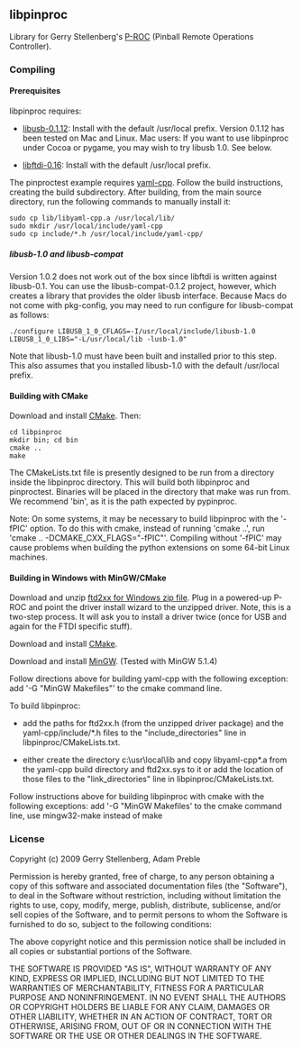## libpinproc

Library for Gerry Stellenberg's [P-ROC](http://pinballcontrollers.com/) (Pinball Remote Operations Controller).

### Compiling

#### Prerequisites

libpinproc requires:

- [libusb-0.1.12](http://libusb.wiki.sourceforge.net/): Install with the default /usr/local prefix.  Version 0.1.12 has been tested on Mac and Linux.  Mac users: If you want to use libpinproc under Cocoa or pygame, you may wish to try libusb 1.0.  See below.

- [libftdi-0.16](http://www.intra2net.com/en/developer/libftdi/): Install with the default /usr/local prefix.

The pinproctest example requires [yaml-cpp](http://code.google.com/p/yaml-cpp/). Follow the build instructions, creating the build subdirectory.  After building, from the main source directory, run the following commands to manually install it:

    sudo cp lib/libyaml-cpp.a /usr/local/lib/
    sudo mkdir /usr/local/include/yaml-cpp
    sudo cp include/*.h /usr/local/include/yaml-cpp/

##### libusb-1.0 and libusb-compat

Version 1.0.2 does not work out of the box since libftdi is written against libusb-0.1.  You can use the libusb-compat-0.1.2 project, however, which creates a library that provides the older libusb interface.  Because Macs do not come with pkg-config, you may need to run configure for libusb-compat as follows:

    ./configure LIBUSB_1_0_CFLAGS=-I/usr/local/include/libusb-1.0 LIBUSB_1_0_LIBS="-L/usr/local/lib -lusb-1.0"

Note that libusb-1.0 must have been built and installed prior to this step.  This also assumes that you installed libusb-1.0 with the default /usr/local prefix.

#### Building with CMake

Download and install [CMake](http://www.cmake.org/cmake/resources/software.html).  Then:

    cd libpinproc
    mkdir bin; cd bin
    cmake ..
    make

The CMakeLists.txt file is presently designed to be run from a directory inside the libpinproc directory.  This will build both libpinproc and pinproctest.  Binaries will be placed in the directory that make was run from.  We recommend 'bin', as it is the path expected by pypinproc.

Note: On some systems, it may be necessary to build libpinproc with the '-fPIC' option.  To do this with cmake, instead of running 'cmake ..', run 'cmake .. -DCMAKE_CXX_FLAGS="-fPIC"'.  Compiling without '-fPIC' may cause problems when building the python extensions on some 64-bit Linux machines.

#### Building in Windows with MinGW/CMake

Download and unzip [ftd2xx for Windows zip file](http://www.ftdichip.com/Drivers/D2XX.htm).  Plug in a powered-up P-ROC and point the driver install wizard to the unzipped driver.  Note, this is a two-step process.  It will ask you to install a driver twice (once for USB and again for the FTDI specific stuff).

Download and install [CMake](http://www.cmake.org/cmake/resources/software.html). 

Download and install [MinGW](http://sourceforge.net/projects/mingw/files/). (Tested with MinGW 5.1.4)

Follow directions above for building yaml-cpp with the following exception:
 add '-G "MinGW Makefiles"' to the cmake command line.

To build libpinproc:

- add the paths for ftd2xx.h (from the unzipped driver package) and the yaml-cpp/include/*.h files to the "include_directories" line in libpinproc/CMakeLists.txt. 

- either create the directory c:\usr\local\lib and copy libyaml-cpp*.a from the yaml-cpp build directory and ftd2xx.sys to it or add the location of those files to the "link_directories" line in libpinproc/CMakeLists.txt.

Follow instructions above for building libpinproc with cmake with the following exceptions:
 add '-G "MinGW Makefiles' to the cmake command line,
 use mingw32-make instead of make
 
### License

Copyright (c) 2009 Gerry Stellenberg, Adam Preble

Permission is hereby granted, free of charge, to any person
obtaining a copy of this software and associated documentation
files (the "Software"), to deal in the Software without
restriction, including without limitation the rights to use,
copy, modify, merge, publish, distribute, sublicense, and/or sell
copies of the Software, and to permit persons to whom the
Software is furnished to do so, subject to the following
conditions: 

The above copyright notice and this permission notice shall be
included in all copies or substantial portions of the Software.

THE SOFTWARE IS PROVIDED "AS IS", WITHOUT WARRANTY OF ANY KIND,
EXPRESS OR IMPLIED, INCLUDING BUT NOT LIMITED TO THE WARRANTIES
OF MERCHANTABILITY, FITNESS FOR A PARTICULAR PURPOSE AND
NONINFRINGEMENT. IN NO EVENT SHALL THE AUTHORS OR COPYRIGHT
HOLDERS BE LIABLE FOR ANY CLAIM, DAMAGES OR OTHER LIABILITY,
WHETHER IN AN ACTION OF CONTRACT, TORT OR OTHERWISE, ARISING
FROM, OUT OF OR IN CONNECTION WITH THE SOFTWARE OR THE USE OR
OTHER DEALINGS IN THE SOFTWARE.
